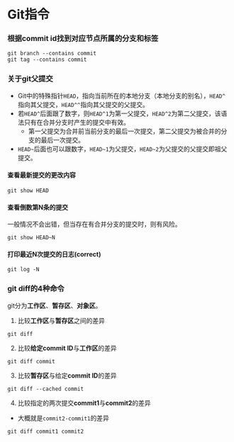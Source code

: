 # Git指令
### 根据commit id找到对应节点所属的分支和标签
```
git branch --contains commit
git tag --contains commit
```
### 关于git父提交
* Git中的特殊指针`HEAD`，指向当前所在的本地分支（本地分支的别名），`HEAD^`指向其父提交，`HEAD^^`指向其父提交的父提交。  
* 若`HEAD^`后面跟了数字，则`HEAD^1`为第一父提交，`HEAD^2`为第二父提交，该语法只有在合并分支时产生的提交中有效。  
  * 第一父提交为合并前当前分支的最后一次提交，第二父提交为被合并的分支的最后一次提交。  
* `HEAD~`后面也可以跟数字，`HEAD~1`为父提交，`HEAD~2`为父提交的父提交即祖父提交。 
#### 查看最新提交的更改内容
```
git show HEAD
```
#### 查看倒数第N条的提交
一般情况不会出错，但当存在有合并分支的提交时，则有风险。
```
git show HEAD~N
```
#### 打印最近N次提交的日志(correct)
```
git log -N
```
### git diff的4种命令
git分为**工作区**、**暂存区**、**对象区**。
1. 比较**工作区**与**暂存区**之间的差异
```
git diff
```
2. 比较**给定commit ID**与**工作区**的差异
```
git diff commit
```
3. 比较**暂存区**与给定**commit ID**的差异
```
git diff --cached commit
```
4. 比较指定的两次提交**commit1**与**commit2**的差异  
* 大概就是`commit2-commit1`的差异
```
git diff commit1 commit2
```
